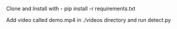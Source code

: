 Clone and Install with - pip install -r requirements.txt

Add video called demo.mp4 in ./videos directory and run detect.py
